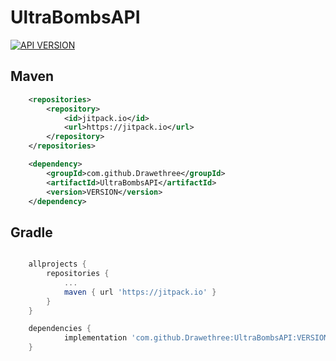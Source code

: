 # UltraBombsAPI
[![API VERSION](https://jitpack.io/v/Drawethree/UltraBombsAPI.svg)](https://jitpack.io/#Drawethree/UltraBombsAPI)

## Maven
```xml
	<repositories>
		<repository>
		    <id>jitpack.io</id>
		    <url>https://jitpack.io</url>
		</repository>
	</repositories>

	<dependency>
	    <groupId>com.github.Drawethree</groupId>
	    <artifactId>UltraBombsAPI</artifactId>
	    <version>VERSION</version>
	</dependency>
```
## Gradle
```gradle

	allprojects {
		repositories {
			...
			maven { url 'https://jitpack.io' }
		}
	}

	dependencies {
	        implementation 'com.github.Drawethree:UltraBombsAPI:VERSION'
	}
```

